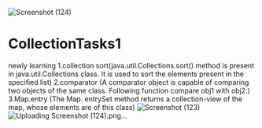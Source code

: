 ![Screenshot (124)](https://user-images.githubusercontent.com/113417088/221118941-0a04cf55-b80a-4abd-b9f9-31ce531b1a46.png)

# CollectionTasks1
newly learning
1.collection sort(java.util.Collections.sort() method is present in java.util.Collections class. It is used to sort the elements present in the specified list)
2.comparator  (A comparator object is capable of comparing two objects of the same class. Following function compare obj1 with obj2.)
3.Map.entry (The Map. entrySet method returns a collection-view of the map, whose elements are of this class)
![Screenshot (123)](https://user-images.githubusercontent.com/113417088/221118940-c115a178-3108-435f-a50a-1b97b12b6459.png)
![Uploading Screenshot (124).png…]()
